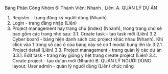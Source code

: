 Bảng Phân Công Nhóm 6:
Thành Viên: Nhanh , Liên.
A. QUẢN LÝ DỰ ÁN
1. Register - trang đăng ký người dùng (Nhanh)
2. Login - trang đăng nhập (Liên)
3. Project management hay trang chủ (index) (Nhanh), trong trang chủ sẽ bao gồm các trang nhỏ sau:
 3.1. Create task - tạo task mới (Liên)
 3.2. Cyber board - bảng hiện danh sách các project khác nhau (Nhanh). Khi click vào 1 trong số các ô của bảng này sẽ có 1 modal bung lên là:
    3.2.1. Project detail (Liên)
 3.3. Project management  - trang quản lý các dự án 
    3.3.1. Edit task - trang này giống y hệt trang create project (Liên)
 3.4. Create project - tạo dự án mới (Nhanh)
 B. QUẢN LÝ NGƯỜI DÙNG
layout: User admin - quản lý người dùng (Liên)
chức năng
